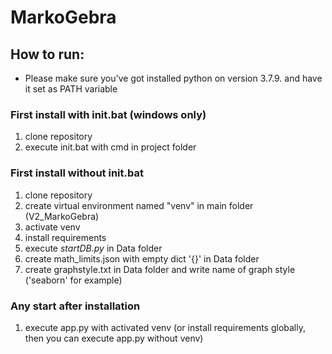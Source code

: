 # MarkoGebra
## How to run:
- Please make sure you've got installed python on version 3.7.9. and have it set as PATH variable
### First install with init.bat (windows only)
1. clone repository 
2. execute init.bat with cmd in project folder

### First install without init.bat
1.  clone repository
2.  create virtual environment named "venv" in main folder (V2_MarkoGebra)
3.  activate venv
4.  install requirements
5.  execute _startDB.py_ in Data folder
6.  create math_limits.json with empty dict '{}' in Data folder
7.  create graphstyle.txt in Data folder and write name of graph style ('seaborn' for example)
### Any start after installation
1.  execute app.py with activated venv (or install requirements globally, then you can execute app.py without venv)
